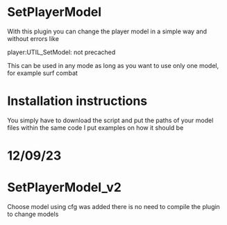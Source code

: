 # SetPlayerModel

With this plugin you can change the player model in a simple way and without errors like

player:UTIL_SetModel: not precached

This can be used in any mode as long as you want to use only one model, for example surf combat
# Installation instructions
You simply have to download the script and put the paths of your model files within the same code I put examples on how it should be
# 12/09/23
# SetPlayerModel_v2
Choose model using cfg was added there is no need to compile the plugin to change models
